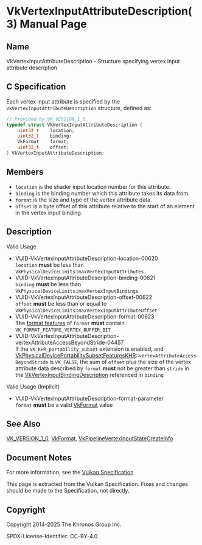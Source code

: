 # VkVertexInputAttributeDescription(3) Manual Page

## Name

VkVertexInputAttributeDescription - Structure specifying vertex input attribute description



## [](#_c_specification)C Specification

Each vertex input attribute is specified by the `VkVertexInputAttributeDescription` structure, defined as:

```c++
// Provided by VK_VERSION_1_0
typedef struct VkVertexInputAttributeDescription {
    uint32_t    location;
    uint32_t    binding;
    VkFormat    format;
    uint32_t    offset;
} VkVertexInputAttributeDescription;
```

## [](#_members)Members

- `location` is the shader input location number for this attribute.
- `binding` is the binding number which this attribute takes its data from.
- `format` is the size and type of the vertex attribute data.
- `offset` is a byte offset of this attribute relative to the start of an element in the vertex input binding.

## [](#_description)Description

Valid Usage

- [](#VUID-VkVertexInputAttributeDescription-location-00620)VUID-VkVertexInputAttributeDescription-location-00620  
  `location` **must** be less than `VkPhysicalDeviceLimits`::`maxVertexInputAttributes`
- [](#VUID-VkVertexInputAttributeDescription-binding-00621)VUID-VkVertexInputAttributeDescription-binding-00621  
  `binding` **must** be less than `VkPhysicalDeviceLimits`::`maxVertexInputBindings`
- [](#VUID-VkVertexInputAttributeDescription-offset-00622)VUID-VkVertexInputAttributeDescription-offset-00622  
  `offset` **must** be less than or equal to `VkPhysicalDeviceLimits`::`maxVertexInputAttributeOffset`
- [](#VUID-VkVertexInputAttributeDescription-format-00623)VUID-VkVertexInputAttributeDescription-format-00623  
  The [format features](https://registry.khronos.org/vulkan/specs/latest/html/vkspec.html#resources-buffer-view-format-features) of `format` **must** contain `VK_FORMAT_FEATURE_VERTEX_BUFFER_BIT`
- [](#VUID-VkVertexInputAttributeDescription-vertexAttributeAccessBeyondStride-04457)VUID-VkVertexInputAttributeDescription-vertexAttributeAccessBeyondStride-04457  
  If the `VK_KHR_portability_subset` extension is enabled, and [VkPhysicalDevicePortabilitySubsetFeaturesKHR](https://registry.khronos.org/vulkan/specs/latest/man/html/VkPhysicalDevicePortabilitySubsetFeaturesKHR.html)::`vertexAttributeAccessBeyondStride` is `VK_FALSE`, the sum of `offset` plus the size of the vertex attribute data described by `format` **must** not be greater than `stride` in the [VkVertexInputBindingDescription](https://registry.khronos.org/vulkan/specs/latest/man/html/VkVertexInputBindingDescription.html) referenced in `binding`

Valid Usage (Implicit)

- [](#VUID-VkVertexInputAttributeDescription-format-parameter)VUID-VkVertexInputAttributeDescription-format-parameter  
  `format` **must** be a valid [VkFormat](https://registry.khronos.org/vulkan/specs/latest/man/html/VkFormat.html) value

## [](#_see_also)See Also

[VK\_VERSION\_1\_0](https://registry.khronos.org/vulkan/specs/latest/man/html/VK_VERSION_1_0.html), [VkFormat](https://registry.khronos.org/vulkan/specs/latest/man/html/VkFormat.html), [VkPipelineVertexInputStateCreateInfo](https://registry.khronos.org/vulkan/specs/latest/man/html/VkPipelineVertexInputStateCreateInfo.html)

## [](#_document_notes)Document Notes

For more information, see the [Vulkan Specification](https://registry.khronos.org/vulkan/specs/latest/html/vkspec.html#VkVertexInputAttributeDescription)

This page is extracted from the Vulkan Specification. Fixes and changes should be made to the Specification, not directly.

## [](#_copyright)Copyright

Copyright 2014-2025 The Khronos Group Inc.

SPDX-License-Identifier: CC-BY-4.0